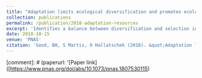 ```yaml
---
title: "Adaptation limits ecological diversification and promotes ecological tinkering during the competition for substitutable resources"
collection: publications
permalink: /publication/2018-adaptation-resources
excerpt: 'Identifies a balance between diversification and selection in the competition for substitutable resources'
date: 2018-10-15
venue: 'PNAS'
citation: 'Good, BH, S Martis, O Hallatschek (2018). &quot;Adaptation limits ecological diversification and promotes ecological tinkering during the competition for substitutable resources.&quot; <i>PNAS</i>.'
---
```


[comment]: # (paperurl: '[Paper link] ([https://www.pnas.org/doi/abs/10.1073/pnas.1807530115)
